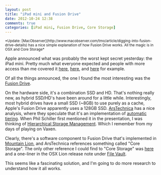 ```yaml
---
layout: post
title: "iPad mini and Fusion Drive"
date: 2012-10-24 12:38
comments: true
categories: [iPad mini, Fusion Drive, Core Storage]
---
```

<small>
*Update: [MacObserver](http://www.macobserver.com/tmo/article/digging-into-fusion-drive-details) has a nice simple explanation of how Fusion Drive works. All the magic is in OSX and Core Storage*
</small>

Apple announced what was probably the worst kept secret yesterday: the iPad mini. Pretty much what everyone expected and people with more access than me covered it [here](http://www.theverge.com/2012/10/23/3540572/apple-new-ipad-mini-hands-on), [here](http://gizmodo.com/ipad-mini/), and [here](http://reviews.cnet.com/ipad-mini/) for example.

Of all the things announced, the one I found the most interesting was the [Fusion Drive](http://www.apple.com/imac/performance/#fusion). 

<!-- more -->

On the hardware side, it's a combination SSD and HD. That's nothing really new, as hybrid SSD/HD's have been around for a little while. Interestingly, most hybrid drives have a small SSD (~8GB) to use purely as a cache, Apple's Fusion Drive apparently uses a 128GB SSD. [ArsTechnica](http://arstechnica.com/) has a nice analysis, where they speculate that it's an implementation of [automatic tiering](http://arstechnica.com/information-technology/2012/10/apple-fusion-drive-wait-what-how-does-this-work/). When Phil Schiller first mentioned it in the presentation, I was thinking of [Hierarchical Storage Management](http://en.wikipedia.org/wiki/Hierarchical_storage_management). Which I remember from my days of playing on Vaxen.

Clearly, there's a software component to Fusion Drive that's implemented in [Mountain Lion](http://www.apple.com/osx/), and ArsTechnica references something called "Core Storage". The only other reference I could find to "Core Storage" was [here](http://blog.fosketts.net/2011/08/04/mac-osx-lion-corestorage-volume-manager/) and a one-liner in the OSX Lion release note under [File Vault](http://developer.apple.com/library/mac/#releasenotes/MacOSX/WhatsNewInOSX/Articles/MacOSX10_7.html).

This seems like a fascinating solution, and I'm going to do more research to understand how it all works.
